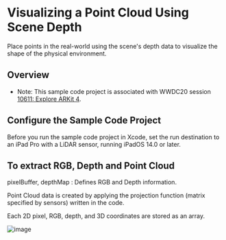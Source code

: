 # Visualizing a Point Cloud Using Scene Depth

Place points in the real-world using the scene's depth data to visualize the shape of the physical environment.  

## Overview

- Note: This sample code project is associated with WWDC20 session [10611: Explore ARKit 4](https://developer.apple.com/wwdc20/10611/).

## Configure the Sample Code Project

Before you run the sample code project in Xcode, set the run destination to an iPad Pro with a LiDAR sensor, running iPadOS 14.0 or later.

## To extract RGB, Depth and Point Cloud

pixelBuffer, depthMap : Defines RGB and Depth information.

Point Cloud data is created by applying the projection function (matrix specified by sensors) written in the code.

Each 2D pixel, RGB, depth, and 3D coordinates are stored as an array.

![image](https://user-images.githubusercontent.com/35245580/112245845-09f50380-8c95-11eb-9dda-b79e717379d3.png)
